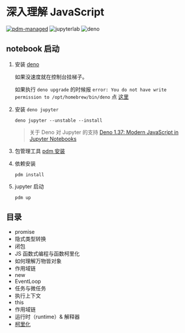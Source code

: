 # 深入理解 JavaScript

[![pdm-managed](https://img.shields.io/badge/pdm-managed-blueviolet)](https://pdm.fming.dev)
![jupyterlab](https://img.shields.io/badge/jupyterlab-grey?logo=jupyter&labelColor=F37626&logoColor=fff)
![deno](https://shield.deno.dev/deno/^1.3.7)

## notebook 启动

1. 安装 [deno](https://deno.com/blog/v1.37)
   
   如果没速度就在控制台挂梯子。

   如果执行 `deno upgrade` 的时候报 `error: You do not have write permission to /opt/homebrew/bin/deno` 点 [这里](https://github.com/denoland/deno/issues/14829)
   
2. 安装 `deno jupyter`

    `deno jupyter --unstable --install`

    > 关于 Deno 对 Jupyter 的支持 [Deno 1.37: Modern JavaScript in Jupyter Notebooks](https://deno.com/blog/v1.37)

3. 包管理工具 [pdm 安装](https://github.com/pdm-project/pdm) 
4. 依赖安装
    
    `pdm install`

5. jupyter 启动
    
    `pdm up`

## 目录

- promise
- 隐式类型转换
- 闭包
- JS 函数式编程与函数柯里化
- 如何理解万物皆对象
- 作用域链
- new
- EventLoop
- 任务与微任务
- 执行上下文
- this
- 作用域链
- 运行时（runtime）& 解释器
- [柯里化](https://nbviewer.jupyter.org/github/binghuis/dive-into-javascript/blob/main/src/dive_into_javascript/notebooks/currying.ipynb)
